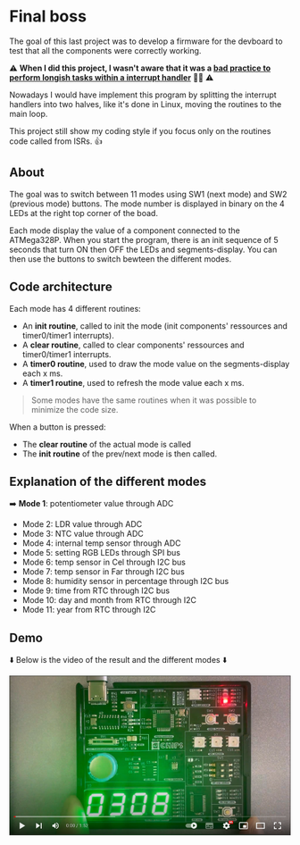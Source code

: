 # Final boss

The goal of this last project was to develop a firmware for the devboard to test that all the components were correctly working.

⚠️ **When I did this project, I wasn't aware that it was a [bad practice to perform longish tasks within a interrupt handler][1]** 😮‍💨 ⚠️  

Nowadays I would have implement this program by splitting the interrupt handlers into two halves, like it's done in Linux, moving the routines to the main loop.

This project still show my coding style if you focus only on the routines code called from ISRs. :thumbsup:

## About

The goal was to switch between 11 modes using SW1 (next mode) and SW2 (previous mode) buttons. The mode number is displayed in binary on the 4 LEDs at the right top corner of the boad.  

Each mode display the value of a component connected to the ATMega328P. When you start the program, there is an init sequence of 5 seconds that turn ON then OFF the LEDs and segments-display. You can then use the buttons to switch bewteen the different modes.

## Code architecture

Each mode has 4 different routines:
- An **init routine**, called to init the mode (init components' ressources and timer0/timer1 interrupts).
- A **clear routine**, called to clear components' ressources and timer0/timer1 interrupts.
- A **timer0 routine**, used to draw the mode value on the segments-display each x ms.
- A **timer1 routine**, used to refresh the mode value each x ms.

> Some modes have the same routines when it was possible to minimize the code size.

When a button is pressed:

- The **clear routine** of the actual mode is called
- The **init routine** of the prev/next mode is then called.

## Explanation of the different modes

➡️ **Mode 1**: potentiometer value through ADC
- Mode 2: LDR value through ADC
- Mode 3: NTC value through ADC
- Mode 4: internal temp sensor through ADC
- Mode 5: setting RGB LEDs through SPI bus
- Mode 6: temp sensor in Cel through I2C bus
- Mode 7: temp sensor in Far through I2C bus
- Mode 8: humidity sensor in percentage through I2C bus
- Mode 9: time from RTC through I2C bus
- Mode 10: day and month from RTC through I2C
- Mode 11: year from RTC through I2C

## Demo

:arrow_down: Below is the video of the result and the different modes :arrow_down:

[![Watch the video](https://github.com/llefranc/42_piscine_electronique/blob/main/youtube_screen.png)](https://youtu.be/Q54Xc41ZGNc)




[1]: https://www.oreilly.com/library/view/linux-device-drivers/0596000081/ch09s05.html
